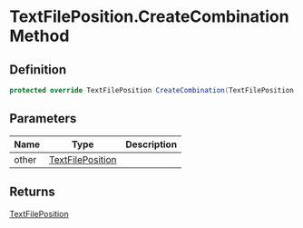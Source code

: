 # TextFilePosition.CreateCombination Method
## Definition

```c#
protected override TextFilePosition CreateCombination(TextFilePosition other);
```

## Parameters

| Name | Type | Description |
| ---- | ---- | ----------- |
| other | [TextFilePosition](MrKWatkins.Ast.Position.TextFilePosition.md) |  |

## Returns

[TextFilePosition](MrKWatkins.Ast.Position.TextFilePosition.md)
